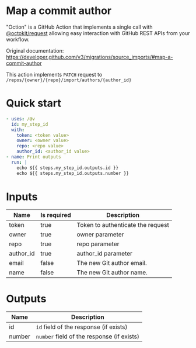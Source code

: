 # Map a commit author

"Oction" is a GitHub Action that implements a single call with 
[@octokit/request](https://www.npmjs.com/package/@octokit/request)
allowing easy interaction with GitHub REST APIs from your workflow.

Original documentation: https://developer.github.com/v3/migrations/source_imports/#map-a-commit-author

This action implements `PATCH` request to `/repos/{owner}/{repo}/import/authors/{author_id}`


# Quick start

```yaml
- uses: /@v
  id: my_step_id
  with:
    token: <token value>
    owner: <owner value>
    repo: <repo value>
    author_id: <author_id value>
- name: Print outputs
  run: |
    echo ${{ steps.my_step_id.outputs.id }}
    echo ${{ steps.my_step_id.outputs.number }}
```


# Inputs

| Name | Is required | Description |
|---|---|---|
|token|true|Token to authenticate the request
|owner|true|owner parameter
|repo|true|repo parameter
|author_id|true|author_id parameter
|email|false|The new Git author email.
|name|false|The new Git author name.

# Outputs

| Name | Description |
|---|---|
|id|`id` field of the response (if exists)|
|number|`number` field of the response (if exists)|


